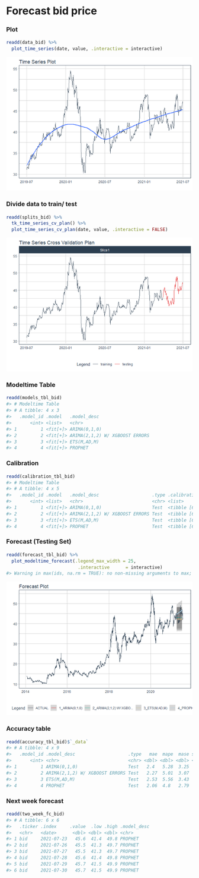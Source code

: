 
# Forecast bid price

### Plot

``` r
readd(data_bid) %>%
  plot_time_series(date, value, .interactive = interactive)
```

![](Readme_files/figure-gfm/unnamed-chunk-2-1.png)<!-- -->

### Divide data to train/ test

``` r
readd(splits_bid) %>%
  tk_time_series_cv_plan() %>%
  plot_time_series_cv_plan(date, value, .interactive = FALSE)
```

![](Readme_files/figure-gfm/unnamed-chunk-3-1.png)<!-- -->

### Modeltime Table

``` r
readd(models_tbl_bid)
#> # Modeltime Table
#> # A tibble: 4 x 3
#>   .model_id .model   .model_desc                   
#>       <int> <list>   <chr>                         
#> 1         1 <fit[+]> ARIMA(0,1,0)                  
#> 2         2 <fit[+]> ARIMA(2,1,2) W/ XGBOOST ERRORS
#> 3         3 <fit[+]> ETS(M,AD,M)                   
#> 4         4 <fit[+]> PROPHET
```

### Calibration

``` r
readd(calibration_tbl_bid)
#> # Modeltime Table
#> # A tibble: 4 x 5
#>   .model_id .model   .model_desc                    .type .calibration_data
#>       <int> <list>   <chr>                          <chr> <list>           
#> 1         1 <fit[+]> ARIMA(0,1,0)                   Test  <tibble [65 x 4]>
#> 2         2 <fit[+]> ARIMA(2,1,2) W/ XGBOOST ERRORS Test  <tibble [65 x 4]>
#> 3         3 <fit[+]> ETS(M,AD,M)                    Test  <tibble [65 x 4]>
#> 4         4 <fit[+]> PROPHET                        Test  <tibble [65 x 4]>
```

### Forecast (Testing Set)

``` r
readd(forecast_tbl_bid) %>% 
  plot_modeltime_forecast(.legend_max_width = 25, 
                           .interactive      = interactive)
#> Warning in max(ids, na.rm = TRUE): no non-missing arguments to max; returning -Inf
```

![](Readme_files/figure-gfm/unnamed-chunk-6-1.png)<!-- -->

### Accuracy table

``` r
readd(accuracy_tbl_bid)$`_data`
#> # A tibble: 4 x 9
#>   .model_id .model_desc                    .type   mae  mape  mase smape  rmse   rsq
#>       <int> <chr>                          <chr> <dbl> <dbl> <dbl> <dbl> <dbl> <dbl>
#> 1         1 ARIMA(0,1,0)                   Test   2.4   5.28  3.25  5.46  2.88 NA   
#> 2         2 ARIMA(2,1,2) W/ XGBOOST ERRORS Test   2.27  5.01  3.07  5.14  2.69  0   
#> 3         3 ETS(M,AD,M)                    Test   2.53  5.56  3.43  5.76  3.05  0.01
#> 4         4 PROPHET                        Test   2.06  4.8   2.79  4.65  2.55  0.23
```

### Next week forecast

``` r
readd(two_week_fc_bid)
#> # A tibble: 6 x 6
#>   .ticker .index     .value  .low .high .model_desc
#>   <chr>   <date>      <dbl> <dbl> <dbl> <chr>      
#> 1 bid     2021-07-23   45.6  41.4  49.8 PROPHET    
#> 2 bid     2021-07-26   45.5  41.3  49.7 PROPHET    
#> 3 bid     2021-07-27   45.5  41.3  49.7 PROPHET    
#> 4 bid     2021-07-28   45.6  41.4  49.8 PROPHET    
#> 5 bid     2021-07-29   45.7  41.5  49.9 PROPHET    
#> 6 bid     2021-07-30   45.7  41.5  49.9 PROPHET
```
